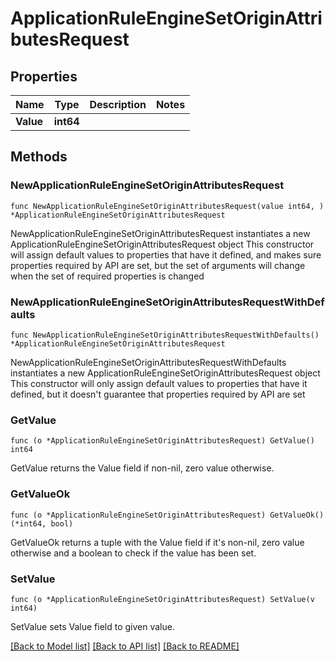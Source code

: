 # ApplicationRuleEngineSetOriginAttributesRequest

## Properties

Name | Type | Description | Notes
------------ | ------------- | ------------- | -------------
**Value** | **int64** |  | 

## Methods

### NewApplicationRuleEngineSetOriginAttributesRequest

`func NewApplicationRuleEngineSetOriginAttributesRequest(value int64, ) *ApplicationRuleEngineSetOriginAttributesRequest`

NewApplicationRuleEngineSetOriginAttributesRequest instantiates a new ApplicationRuleEngineSetOriginAttributesRequest object
This constructor will assign default values to properties that have it defined,
and makes sure properties required by API are set, but the set of arguments
will change when the set of required properties is changed

### NewApplicationRuleEngineSetOriginAttributesRequestWithDefaults

`func NewApplicationRuleEngineSetOriginAttributesRequestWithDefaults() *ApplicationRuleEngineSetOriginAttributesRequest`

NewApplicationRuleEngineSetOriginAttributesRequestWithDefaults instantiates a new ApplicationRuleEngineSetOriginAttributesRequest object
This constructor will only assign default values to properties that have it defined,
but it doesn't guarantee that properties required by API are set

### GetValue

`func (o *ApplicationRuleEngineSetOriginAttributesRequest) GetValue() int64`

GetValue returns the Value field if non-nil, zero value otherwise.

### GetValueOk

`func (o *ApplicationRuleEngineSetOriginAttributesRequest) GetValueOk() (*int64, bool)`

GetValueOk returns a tuple with the Value field if it's non-nil, zero value otherwise
and a boolean to check if the value has been set.

### SetValue

`func (o *ApplicationRuleEngineSetOriginAttributesRequest) SetValue(v int64)`

SetValue sets Value field to given value.



[[Back to Model list]](../README.md#documentation-for-models) [[Back to API list]](../README.md#documentation-for-api-endpoints) [[Back to README]](../README.md)


